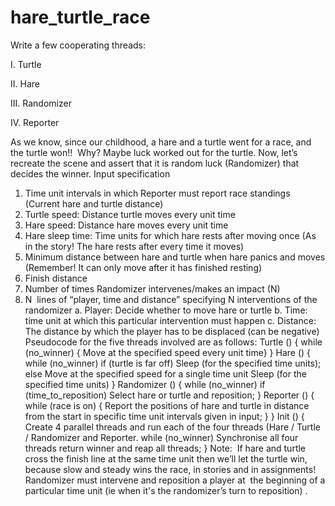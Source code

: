 # hare_turtle_race
Write a few cooperating threads:

I. Turtle

II. Hare

III. Randomizer

IV. Reporter


As we know, since our childhood, a hare and a turtle went for a race, and the turtle won!! ​ Why?
Maybe luck worked out for the turtle. Now, let’s recreate the scene and assert that it is random
luck (Randomizer) that decides the winner.
Input specification
1. Time unit intervals in which Reporter must report race standings (Current hare and turtle
distance)
2. Turtle speed: Distance turtle moves every unit time
3. Hare speed: Distance hare moves every unit time
4. Hare sleep time: Time units for which hare rests after moving once
(As in the story! The hare rests after every time it moves)
5. Minimum distance between hare and turtle when hare panics and moves
(Remember! It can only move after it has finished resting)
6. Finish distance
7. Number of times Randomizer intervenes/makes an impact (N)
8. N ​ lines of “player, time and distance” specifying N interventions of the randomizer
a. Player: Decide whether to move hare or turtle
b. Time: time unit at which this particular intervention must happen
c. Distance: The distance by which the player has to be displaced (can be negative)
Pseudocode for the five threads involved are as follows:
Turtle () {
while (no_winner) {
Move at the specified speed every unit time}
}
Hare () {
while (no_winner)
if (turtle is far off)
Sleep (for the specified time units);
else
Move at the specified speed for a single time unit
Sleep (for the specified time units)
}
Randomizer () {
while (no_winner)
if (time_to_reposition)
Select hare or turtle and reposition;
}
Reporter () {
while (race is on) {
Report the positions of hare and turtle in distance from the start in specific time
unit intervals given in input;
} }
Init () {
Create 4 parallel threads and run each of the four threads (Hare / Turtle / Randomizer
and Reporter.
while (no_winner)
Synchronise all four threads
return winner and reap all threads;
}
Note: ​ If hare and turtle cross the finish line at the same time unit then we’ll let the turtle win,
because slow and steady wins the race, in stories and in assignments!
Randomizer must intervene and reposition a player at ​ the beginning of a particular time unit
(ie when it's the randomizer’s turn to reposition)​ .
